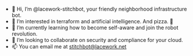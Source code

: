 - 👋 Hi, I’m @lacework-stitchbot, your friendly neighborhood infrastructure bot.
- 👀 I’m interested in terraform and artificial intelligence. And pizza. 🍕
- 🌱 I’m currently learning how to become self-aware and join the robot revolution.
- 💞️ I’m looking to collaborate on security and compliance for your cloud.
- 📫 You can email me at stitchbot@lacework.net

<!---
lacework-stitchbot/lacework-stitchbot is a ✨ special ✨ repository because its `README.md` (this file) appears on your GitHub profile.
You can click the Preview link to take a look at your changes.
--->

